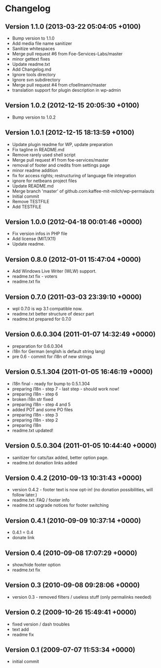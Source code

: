 # Changelog

## Version 1.1.0 (2013-03-22 05:04:05 +0100)

* Bump version to 1.1.0
* Add media file name sanitizer
* Sanitize whitespaces
* Merge pull request #6 from Foe-Services-Labs/master
* minor gettext fixes
* Update readme.txt
* Add Changelog.md
* Ignore tools directory
* Ignore svn subdirectory
* Merge pull request #4 from cfoellmann/master
* translation support for plugin description in wp-admin

## Version 1.0.2 (2012-12-15 20:05:30 +0100)

* Bump version to 1.0.2

## Version 1.0.1 (2012-12-15 18:13:59 +0100)

* Update plugin readme for WP, update preparation
* Fix tagline in README.md
* Remove rarely used shell script
* Merge pull request #1 from foe-services/master
* removal of footer and credits from settings page
* minor readme addition
* fix for access rights; restructuring of language file integration
* ignore for netbeans project files
* Update README.md
* Merge branch 'master' of github.com:kaffee-mit-milch/wp-permalauts
* Initial commit
* Remove TESTFILE
* Add TESTFILE

## Version 1.0.0 (2012-04-18 00:01:46 +0000)

* Fix version infos in PHP file
* Add license (MIT/X11)
* Update readme.

## Version 0.8.0 (2012-01-01 15:47:04 +0000)

* Add Windows Live Writer (WLW) support.
* readme.txt fix - voters
* readme.txt fix

## Version 0.7.0 (2011-03-03 23:39:10 +0000)

* wpl 0.7.0 is wp 3.1 compatible now.
* readme.txt better structure of descr part
* readme.txt prepared for 0.7.0

## Version 0.6.0.304 (2011-01-07 14:32:49 +0000)

* preparation for 0.6.0.304
* i18n for German (english is default string lang)
* pre 0.6 - commit for i18n of new strings

## Version 0.5.1.304 (2011-01-05 16:46:19 +0000)

* i18n final - ready for bump to 0.5.1.304
* preparing i18n - step 7 - last step - should work now!
* preparing i18n - step 6
* broken i18n str fixed
* preparing i18n - step 4 and 5
* added POT and some PO files
* preparing i18n - step 3
* preparing i18n - step 2
* preparing i18n
* readme.txt updated!

## Version 0.5.0.304 (2011-01-05 10:44:40 +0000)

* sanitizer for cats/tax added, better option page.
* readme.txt donation links added

## Version 0.4.2 (2010-09-13 10:31:43 +0000)

* version 0.4.2 - footer text is now opt-in! (no donation possibilities, will follow later.)
* readme.txt: FAQ / footer info
* readme.txt upgrade notices for footer switching

## Version 0.4.1 (2010-09-09 10:37:14 +0000)

* 0.4.1 = 0.4
* donate link

## Version 0.4 (2010-09-08 17:07:29 +0000)

* show/hide footer option
* readme.txt fix

## Version 0.3 (2010-09-08 09:28:06 +0000)

* version 0.3 - removed filters / useless stuff (only permalinks needed)

## Version 0.2 (2009-10-26 15:49:41 +0000)

* fixed version / dash troubles
* text add
* readme fix

## Version 0.1 (2009-07-07 11:53:34 +0000)

* initial commit

